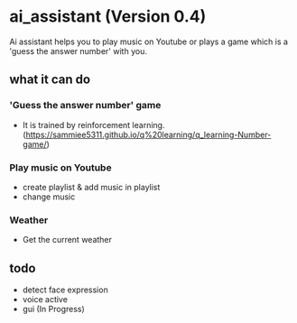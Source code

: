 # ai_assistant (Version 0.4)

Ai assistant helps you to play music on Youtube or plays a game which is a 'guess the answer number' with you.

## what it can do

### 'Guess the answer number' game
+ It is trained by reinforcement learning. (https://sammiee5311.github.io/q%20learning/q_learning-Number-game/)

### Play music on Youtube
+ create playlist & add music in playlist
+ change music

### Weather
+ Get the current weather

## todo
+ detect face expression
+ voice active
+ gui (In Progress)
